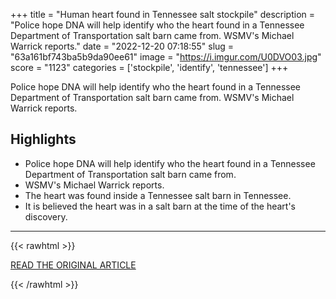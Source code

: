 +++
title = "Human heart found in Tennessee salt stockpile"
description = "Police hope DNA will help identify who the heart found in a Tennessee Department of Transportation salt barn came from. WSMV's Michael Warrick reports."
date = "2022-12-20 07:18:55"
slug = "63a161bf743ba5b9da90ee61"
image = "https://i.imgur.com/U0DVO03.jpg"
score = "1123"
categories = ['stockpile', 'identify', 'tennessee']
+++

Police hope DNA will help identify who the heart found in a Tennessee Department of Transportation salt barn came from. WSMV's Michael Warrick reports.

## Highlights

- Police hope DNA will help identify who the heart found in a Tennessee Department of Transportation salt barn came from.
- WSMV's Michael Warrick reports.
- The heart was found inside a Tennessee salt barn in Tennessee.
- It is believed the heart was in a salt barn at the time of the heart's discovery.

---

{{< rawhtml >}}
  <p class="article-category">
    <a target="_blank" href="https://www.nbcnews.com/video/human-heart-found-in-tennessee-salt-stockpile-158167621791">READ THE ORIGINAL ARTICLE</a>
  </p>
{{< /rawhtml >}}
